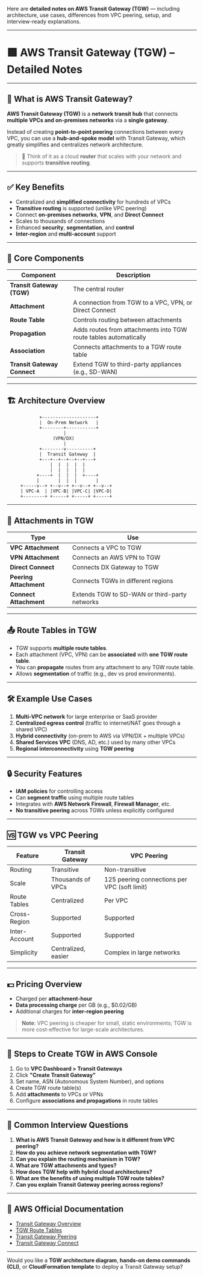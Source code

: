 Here are **detailed notes on AWS Transit Gateway (TGW)** — including architecture, use cases, differences from VPC peering, setup, and interview-ready explanations.

---

# 🟦 AWS Transit Gateway (TGW) – Detailed Notes

---

## 📌 What is AWS Transit Gateway?

**AWS Transit Gateway (TGW)** is a **network transit hub** that connects **multiple VPCs and on-premises networks** via a **single gateway**.

Instead of creating **point-to-point peering** connections between every VPC, you can use a **hub-and-spoke model** with Transit Gateway, which greatly simplifies and centralizes network architecture.

> 🧠 Think of it as a cloud **router** that scales with your network and supports **transitive routing**.

---

## ✅ Key Benefits

* Centralized and **simplified connectivity** for hundreds of VPCs
* **Transitive routing** is supported (unlike VPC peering)
* Connect **on-premises networks**, **VPN**, and **Direct Connect**
* Scales to thousands of connections
* Enhanced **security**, **segmentation**, and **control**
* **Inter-region** and **multi-account** support

---

## 🧱 Core Components

| Component                   | Description                                                      |
| --------------------------- | ---------------------------------------------------------------- |
| **Transit Gateway (TGW)**   | The central router                                               |
| **Attachment**              | A connection from TGW to a VPC, VPN, or Direct Connect           |
| **Route Table**             | Controls routing between attachments                             |
| **Propagation**             | Adds routes from attachments into TGW route tables automatically |
| **Association**             | Connects attachments to a TGW route table                        |
| **Transit Gateway Connect** | Extend TGW to third-party appliances (e.g., SD-WAN)              |

---

## 🏗️ Architecture Overview

```
            +--------------------+
            |  On-Prem Network   |
            +--------+-----------+
                     |
                 (VPN/DX)
                     |
            +--------v----------+
            |  Transit Gateway  |
            +---+--+--+--+--+---+
                |  |  |  |  |
                |  |  |  |  |
           +----+  |  |  |  +----+
           |       |  |  |       |
     +-----v--+ +--v--+ +--v--+ +--v--+
     | VPC-A  | |VPC-B| |VPC-C| |VPC-D|
     +--------+ +-----+ +-----+ +-----+
```

---

## 🔁 Attachments in TGW

| Type                   | Use                                           |
| ---------------------- | --------------------------------------------- |
| **VPC Attachment**     | Connects a VPC to TGW                         |
| **VPN Attachment**     | Connects an AWS VPN to TGW                    |
| **Direct Connect**     | Connects DX Gateway to TGW                    |
| **Peering Attachment** | Connects TGWs in different regions            |
| **Connect Attachment** | Extends TGW to SD-WAN or third-party networks |

---

## 📤 Route Tables in TGW

* TGW supports **multiple route tables**.
* Each attachment (VPC, VPN) can be **associated** with **one TGW route table**.
* You can **propagate** routes from any attachment to any TGW route table.
* Allows **segmentation** of traffic (e.g., dev vs prod environments).

---

## 🛠️ Example Use Cases

1. **Multi-VPC network** for large enterprise or SaaS provider
2. **Centralized egress control** (traffic to internet/NAT goes through a shared VPC)
3. **Hybrid connectivity** (on-prem to AWS via VPN/DX + multiple VPCs)
4. **Shared Services VPC** (DNS, AD, etc.) used by many other VPCs
5. **Regional interconnectivity** using **TGW peering**

---

## 🔒 Security Features

* **IAM policies** for controlling access
* Can **segment traffic** using multiple route tables
* Integrates with **AWS Network Firewall**, **Firewall Manager**, etc.
* **No transitive peering** across TGWs unless explicitly configured

---

## 🆚 TGW vs VPC Peering

| Feature       | Transit Gateway     | VPC Peering                                  |
| ------------- | ------------------- | -------------------------------------------- |
| Routing       | Transitive          | Non-transitive                               |
| Scale         | Thousands of VPCs   | 125 peering connections per VPC (soft limit) |
| Route Tables  | Centralized         | Per VPC                                      |
| Cross-Region  | Supported           | Supported                                    |
| Inter-Account | Supported           | Supported                                    |
| Simplicity    | Centralized, easier | Complex in large networks                    |

---

## 💵 Pricing Overview

* Charged per **attachment-hour**
* **Data processing charge** per GB (e.g., \$0.02/GB)
* Additional charges for **inter-region peering**

> **Note**: VPC peering is cheaper for small, static environments; TGW is more cost-effective for large-scale architectures.

---

## 📌 Steps to Create TGW in AWS Console

1. Go to **VPC Dashboard > Transit Gateways**
2. Click **"Create Transit Gateway"**
3. Set name, ASN (Autonomous System Number), and options
4. Create TGW route table(s)
5. Add **attachments** to VPCs or VPNs
6. Configure **associations and propagations** in route tables

---

## 🧠 Common Interview Questions

1. **What is AWS Transit Gateway and how is it different from VPC peering?**
2. **How do you achieve network segmentation with TGW?**
3. **Can you explain the routing mechanism in TGW?**
4. **What are TGW attachments and types?**
5. **How does TGW help with hybrid cloud architectures?**
6. **What are the benefits of using multiple TGW route tables?**
7. **Can you explain Transit Gateway peering across regions?**

---

## 🔗 AWS Official Documentation

* [Transit Gateway Overview](https://docs.aws.amazon.com/vpc/latest/tgw/what-is-transit-gateway.html)
* [TGW Route Tables](https://docs.aws.amazon.com/vpc/latest/tgw/tgw-route-tables.html)
* [Transit Gateway Peering](https://docs.aws.amazon.com/vpc/latest/tgw/tgw-peering.html)
* [Transit Gateway Connect](https://docs.aws.amazon.com/vpc/latest/tgw/tgw-connect.html)

---

Would you like a **TGW architecture diagram**, **hands-on demo commands (CLI)**, or **CloudFormation template** to deploy a Transit Gateway setup?
